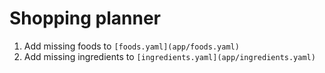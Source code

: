 # Shopping planner

1. Add missing foods to `[foods.yaml](app/foods.yaml)`
2. Add missing ingredients to `[ingredients.yaml](app/ingredients.yaml)`
